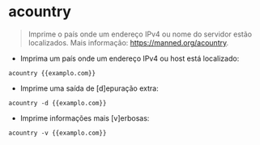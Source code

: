 # acountry

> Imprime o país onde um endereço IPv4 ou nome do servidor estão localizados.
> Mais informação: <https://manned.org/acountry>.

- Imprima um país onde um endereço IPv4 ou host está localizado:

`acountry {{examplo.com}}`

- Imprime uma saída de [d]epuração extra:

`acountry -d {{examplo.com}}`

- Imprime informações mais [v]erbosas:

`acountry -v {{examplo.com}}`
